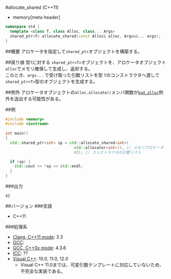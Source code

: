 #allocate_shared (C++11)
* memory[meta header]

```cpp
namespace std {
  template <class T, class Alloc, class... Args>
  shared_ptr<T> allocate_shared(const Alloc& alloc, Args&&... args);
}
```

##概要
アロケータを指定して`shared_ptr`オブジェクトを構築する。


##戻り値
型`T`に対する `shared_ptr<T>`オブジェクトを、アロケータオブジェクト`alloc`でメモリ確保して生成し、返却する。  
このとき、`args...` で受け取った引数リストを型 `T`のコンストラクタへ渡して`shared_ptr<T>`型のオブジェクトを生成する。


##例外
アロケータオブジェクトの`alloc.allocate()`メンバ関数が[`bad_alloc`](/reference/new/bad_alloc.md)例外を送出する可能性がある。


##例
```cpp
#include <memory>
#include <iostream>
 
int main()
{
  std::shared_ptr<int> sp = std::allocate_shared<int>(
                              std::allocator<int>(), // メモリアロケータ
                              42); // コンストラクタの引数リスト

  if (sp) {
    std::cout << *sp << std::endl;
  }
}
```

###出力
```
42
```

##バージョン
###言語
- C++11

###処理系
- [Clang, C++11 mode](/implementation.md#clang): 3.3
- [GCC](/implementation.md#gcc): 
- [GCC, C++0x mode](/implementation.md#gcc): 4.3.6
- [ICC](/implementation.md#icc): ??
- [Visual C++](/implementation.md#visual_cpp): 10.0, 11.0, 12.0
	- Visual C++ 11.0までは、可変引数テンプレートに対応していないため、不完全な実装である。

